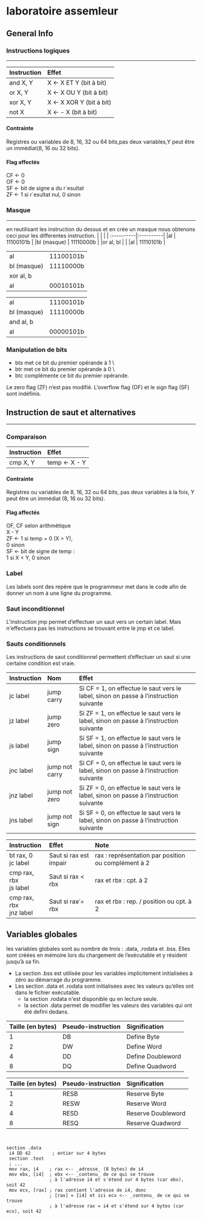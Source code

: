 # laboratoire assemleur


## General Info
 
### Instructions logiques
****************************************
| Instruction  | Effet                  |
| :------------|:-----------------------|
| and X, Y     | X ← X ET Y (bit à bit) |
| or X, Y      | X ← X OU Y (bit à bit) | 
| xor X, Y     | X ← X XOR Y (bit à bit)|  
| not X        | X ← - X (bit à bit)    |
#### Contrainte 
Registres ou variables de 8, 16, 32 ou 64 bits,pas deux variables,Y peut être un immédiat(8, 16 ou 32 bits).
#### Flag affectés
CF ← 0 \
OF ← 0 \
SF ← bit de signe a du r´esultat \
ZF ← 1 si r´esultat nul, 0 sinon 

### Masque
****************************************
en reutilisant les instruction du dessus et en crée un masque nous obtenons ceci pour les differentes instruction. 
|            |           |
| :----------|:----------|
|al          | 11100101b |
|bl (masque) | 11110000b |
|or al, bl   |           |
|al          | 11110101b |

|            |           |
| :----------|:----------|
|al          | 11100101b |
|bl (masque) | 11110000b |
|xor al, b   |           |
|al          | 00010101b |

|            |           |
| :----------|:----------|
|al          | 11100101b |
|bl (masque) | 11110000b |
|and al, b   |           |
|al          | 00000101b |

### Manipulation de bits

* bts met ce bit du premier opérande à 1 \
* btr met ce bit du premier opérande à 0 \
* btc complémente ce bit du premier opérande.

Le zero flag (ZF) n’est pas modifié. L’overflow flag (OF) et le sign flag (SF) sont indéfinis. 

## Instruction de saut et alternatives
****************************************
### Comparaison

| Instruction  | Effet        |
| :------------|:-------------|
| cmp X, Y     | temp ← X - Y |

#### Contrainte 
Registres ou variables de 8, 16, 32 ou 64 bits, pas deux variables à la fois, Y peut être un immédiat (8, 16 ou 32 bits).
#### Flag affectés
OF, CF selon arithmétique \
X - Y \
ZF ← 1 si temp = 0 (X = Y), \
0 sinon \
SF ← bit de signe de temp : \
1 si X < Y, 0 sinon 

### Label

Les labels sont des repère que le programmeur met dans le code afin de donner un nom à une ligne du programme.

### Saut inconditionnel

L’instruction jmp permet d’effectuer un saut vers un certain label. Mais n'effectuera pas les instructions se trouvant entre le jmp et ce label.

### Sauts conditionnels

Les instructions de saut conditionnel permettent d’effectuer un saut si une certaine condition est vraie.

| Instruction | Nom         | Effet |
| :--------|:-------------|:-|
| jc label | jump carry | Si CF = 1, on effectue le saut vers le label, sinon on passe à l’instruction suivante|
| jz label | jump zero | Si ZF = 1, on effectue le saut vers le label, sinon on passe à l’instruction suivante|
| js label | jump sign | Si SF = 1, on effectue le saut vers le label, sinon on passe à l’instruction suivante|
| jnc label | jump not carry | Si CF = 0, on effectue le saut vers le label, sinon on passe à l’instruction suivante|
| jnz label | jump not zero | Si ZF = 0, on effectue le saut vers le label, sinon on passe à l’instruction suivante|
| jns label | jump not sign | Si SF = 0, on effectue le saut vers le label, sinon on passe à l’instruction suivante|

| Instruction               | Effet                  | Note |
| :-------------------------|:-----------------------|:-------|
|bt rax, 0 <br>  jc label   | Saut si rax est impair |rax : représentation par position ou complément à 2 |
|cmp rax, rbx <br> js label | Saut si rax < rbx      |rax et rbx : cpt. à 2 |
|cmp rax, rbx <br> jnz label| Saut si rax ̸= rbx      |rax et rbx : rep. / position ou cpt. à 2 |


## Variables globales

les variables globales sont au nombre de trois : .data, .rodata et .bss. Elles sont créées en mémoire lors du chargement de l’exécutable et y résident jusqu’à sa fin.
* La section .bss est utilisée pour les variables implicitement initialisées à zéro au démarrage du programme.
* Les section .data et .rodata sont initialisées avec les valeurs qu’elles ont dans le fichier exécutable.
    * la section .rodata n'est disponible qu en lecture seule.
    * la section .data permet de modifier les valeurs des variables qui ont été defini dedans.

|Taille (en bytes) |Pseudo-instruction |Signification     |
|:-----------------|:------------------|:-----------------|
|                1 | DB                |Define Byte       |
|                2 | DW                |Define Word       |
|                4 | DD                |Define Doubleword |
|                8 | DQ                |Define Quadword   |


|Taille (en bytes) |Pseudo-instruction |Signification     |
|:-----------------|:------------------|:-----------------|
|                1 | RESB                |Reserve Byte       |
|                2 | RESW                |Reserve Word       |
|                4 | RESD                |Reserve Doubleword |
|                8 | RESQ                |Reserve Quadword   |

<pre><code>

section .data
 i4 DD 42        ; entier sur 4 bytes
 section .text 
 ; ... 
 mov rax, i4    ; rax <-- _adresse_ (8 bytes) de i4   
 mov ebx, [i4]  ; ebx <-- _contenu_ de ce qui se trouve 
                ; à l'adresse i4 et s'étend sur 4 bytes (car ebx), soit 42  
 mov ecx, [rax] ; rax contient l'adresse de i4, donc  
                ; [rax] = [i4] et ici ecx <-- _contenu_ de ce qui se trouve   
                ; à l'adresse rax = i4 et s'étend sur 4 bytes (car ecx), soit 42
</code></pre>
